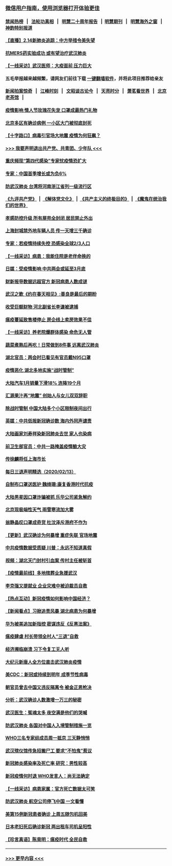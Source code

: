 ### [微信用户指南，使用浏览器打开体验更佳](https://github.com/gfw-breaker/banned-news1/blob/master/indexes/wechat-guide.md?t=0)
#### [禁闻热榜](热点新闻.md?t=0)  &nbsp;&nbsp;|&nbsp;&nbsp; [法轮功真相](https://github.com/gfw-breaker/truth/blob/master/README.md?t=0) &nbsp;&nbsp;|&nbsp;&nbsp; [明慧二十周年报告](https://github.com/gfw-breaker/mh-reports/blob/master/README.md?t=0) &nbsp;&nbsp;|&nbsp;&nbsp;[明慧期刊](https://github.com/gfw-breaker/mh-qikan) &nbsp;&nbsp;|&nbsp;&nbsp; [明慧海外之窗](https://github.com/gfw-breaker/mh-news/blob/master/README.md?t=0) &nbsp;&nbsp;|&nbsp;&nbsp; [神韵特别报道](https://github.com/gfw-breaker/mh-news/blob/master/shenyun.md?t=0)
#### [【直播】2.14新肺炎追踪：中方举措令美失望](../pages/nsc413/n11868930.md?t=02142244) 
#### [抗MERS药实验成功 或有望治疗武汉肺炎](../pages/nsc413/n11868912.md?t=02142244) 
#### [【一线采访】武汉医师：大疫面前 压力巨大](../pages/nsc413/n11868829.md?t=02142244) 
#### 五毛举报越来越频繁，请网友们前往下载 [一键翻墙软件](https://github.com/gfw-breaker/ssr-accounts)，并将此项目推荐给亲友
#### [新闻拍案惊奇](https://github.com/gfw-breaker/banned-news1/blob/master/pages/link4.md) &nbsp;&nbsp;|&nbsp;&nbsp; [江峰时刻](https://github.com/gfw-breaker/banned-news1/blob/master/pages/link4.md) &nbsp;&nbsp;|&nbsp;&nbsp; [文昭谈古论今](https://github.com/gfw-breaker/banned-news1/blob/master/pages/link4.md) &nbsp;&nbsp;|&nbsp;&nbsp; [天亮时分](https://github.com/gfw-breaker/banned-news1/blob/master/pages/link4.md) &nbsp;&nbsp;|&nbsp;&nbsp; [萧茗看世界](https://github.com/gfw-breaker/banned-news1/blob/master/pages/link4.md) &nbsp;&nbsp;|&nbsp;&nbsp; [北京老茶馆](https://github.com/gfw-breaker/banned-news1/blob/master/pages/link4.md) &nbsp;&nbsp;|&nbsp;&nbsp; 
#### [疫情影响 情人节玫瑰花失宠 口罩成最热门礼物](../pages/nsc413/n11868711.md?t=02142244) 
#### [北京多区有确诊病例 一小区大门被彻底封死](../pages/nsc413/n11868846.md?t=02142244) 
#### [【十字路口】病毒引官场大地震 疫情为何狂飙？](../pages/nsc413/n11867660.md?t=02142244) 
#### [>>> 我要声明退出共产党、共青团、少年队 <<<](https://github.com/begood0513/goodnews/blob/master/quit/letter.md) 
#### [重庆频现“第四代感染”专家忧疫情恐扩大](../pages/nsc413/n11868724.md?t=02142244) 
#### [专家：中国首季增长或为负6%](../pages/nsc413/n11868582.md?t=02142244) 
#### [防武汉肺炎 台湾将河南浙江省列一级流行区](../pages/nsc413/n11868612.md?t=02142244) 
#### [《九评共产党》](https://github.com/begood0513/9ping.md/blob/master/README.md) &nbsp;|&nbsp; [《解体党文化》](../../../../jtdwh.md/blob/master/README.md)  &nbsp;|&nbsp; [《共产主义的终极目的》](../../../../gczydzjmd.md/blob/master/README.md) &nbsp;|&nbsp; [《魔鬼在统治我们的世界》](../../../../mgztzwmdsj.md/blob/master/README.md) 
#### [孝感防控升级 所有屋苑全封闭 居民禁止外出](../pages/nsc413/n11868558.md?t=02142244) 
#### [上海封城禁外地车辆人员 传一天增三千确诊](../pages/nsc413/n11868378.md?t=02142244) 
#### [专家：若疫情持续失控 恐感染全球2/3人口](../pages/nsc413/n11868428.md?t=02142244) 
#### [【一线采访】病患：我能住院是老伴命换的](../pages/nsc413/n11867769.md?t=02142244) 
#### [日媒：受疫情影响 中共两会或延至3月底](../pages/nsc413/n11868231.md?t=02142244) 
#### [财新报导数据远超官方 新冠病患人数成谜](../pages/nsc413/n11868190.md?t=02142244) 
#### [武汉之歌《约在春天相见》:善良是最后的期盼](../pages/nsc413/n11868413.md?t=02142244) 
#### [收受巨额财物 河北副省长李谦被逮捕](../pages/nsc413/n11868451.md?t=02142244) 
#### [瘟疫蔓延致售楼停止 房企线上卖房效果不佳](../pages/nsc413/n11868146.md?t=02142244) 
#### [【一线采访】养老院爆群体感染 命危无人管](../pages/nsc413/n11868341.md?t=02142244) 
#### [蔬菜煮熟后再吃！日常做到8件事 远离武汉肺炎](../pages/nsc413/n11867364.md?t=02142244) 
#### [湖北官员：两会时已看见有官员戴N95口罩](../pages/nsc413/n11867926.md?t=02142244) 
#### [疫情恶化 湖北多地实施“战时管制”](../pages/nsc413/n11868179.md?t=02142244) 
#### [大陆汽车1月销量下滑18% 连降19个月](../pages/nsc413/n11867516.md?t=02142244) 
#### [汇源果汁再“地震” 创始人与女儿双双辞职](../pages/nsc413/n11867908.md?t=02142244) 
#### [除战时管制 中国大陆多个小区限制夜间出行](../pages/nsc413/n11867833.md?t=02142244) 
#### [英媒：中共低报新冠确诊数 海内外同声谴责](../pages/nsc413/n11867421.md?t=02142244) 
#### [大陆画家刘寿祥染新冠肺炎去世 家人也染病](../pages/nsc413/n11867813.md?t=02142244) 
#### [前卫生部官员：中共一路掩盖疫情酿大灾](../pages/nsc413/n11867590.md?t=02142244) 
#### [传徐麟将任上海市长](../pages/nsc413/n11867709.md?t=02142244) 
#### [每日三退声明精选（2020/02/13）](../pages/nsc413/n11867712.md?t=02142244) 
#### [自制布口罩送医护 魏绮珊:康复香港时代抗疫](../pages/nsc413/n11867481.md?t=02142244) 
#### [大陆男星因口罩诈骗被抓 乐华公司紧急解约](../pages/nsc413/n11867354.md?t=02142244) 
#### [北京现极端性天气 雨雪寒流加大雾](../pages/nsc413/n11867619.md?t=02142244) 
#### [翁静晶叹口罩成奇货 杜汶泽斥港府不作为](../pages/nsc413/n11867016.md?t=02142244) 
#### [【更新】武汉确诊为何暴增 重症失联 官场地震](../pages/nsc413/n11801312.md?t=02142244) 
#### [中共疫情数据受质疑 川普：永远不知道真假](../pages/nsc413/n11867195.md?t=02142244) 
#### [视频：湖北天门封村引血案 传村主任被斩首](../pages/nsc413/n11867382.md?t=02142244) 
#### [【疫情最前线】多地殡葬业急援武汉](../pages/nsc413/n11866914.md?t=02142244) 
#### [李克强又提就业 企业灾难中被迫裁员自救](../pages/nsc413/n11867323.md?t=02142244) 
#### [【热点互动】新冠疫情如何影响中国经济？](../pages/nsc413/n11867208.md?t=02142244) 
#### [【新闻看点】习掀追责风暴 湖北病患为何暴增](../pages/nsc413/n11867035.md?t=02142244) 
#### [华为被美追加新指控 密谋违反《反黑法案》](../pages/nsc413/n11867191.md?t=02142244) 
#### [瘟疫肆虐 村长带领全村人“三退”自救](../pages/nsc413/n11861714.md?t=02142244) 
#### [经济濒临崩溃 习下令复工无人听](../pages/nsc413/n11867269.md?t=02142244) 
#### [大纪元新唐人全方位直击武汉肺炎疫情](../pages/nsc413/n11859405.md?t=02142244) 
#### [美CDC：新冠或持续到明年 成季节性病毒](../pages/nsc413/n11867279.md?t=02142244) 
#### [朝官员曾去中国又违反隔离令 被金正恩枪决](../pages/nsc413/n11867087.md?t=02142244) 
#### [分析：武汉确诊人数激增一万三的秘密](../pages/nsc413/n11866187.md?t=02142244) 
#### [武汉医生：冤魂太多 夜空满是他们的哭喊](../pages/nsc413/n11867107.md?t=02142244) 
#### [防武汉肺炎 各国对中国人入境管制措施一览](../pages/nsc413/n11838726.md?t=02142244) 
#### [WHO三名专家组成员周一抵京 三天静悄悄](../pages/nsc413/n11866947.md?t=02142244) 
#### [武汉殡仪馆传急招搬尸工 要求“不怕鬼”惹议](../pages/nsc413/n11866834.md?t=02142244) 
#### [新冠肺炎感染率及死亡率 研究：男性较高](../pages/nsc413/n11866956.md?t=02142244) 
#### [新冠疫情何时退 WHO发言人：尚无法确定](../pages/nsc413/n11866864.md?t=02142244) 
#### [【一线采访】病患家属：官方死亡数据太可笑](../pages/nsc413/n11866840.md?t=02142244) 
#### [防武汉肺炎 航空公司停飞中国 一文看懂](../pages/nsc413/n11866800.md?t=02142244) 
#### [美第15例新冠患者确诊 上周五随包机回美](../pages/nsc413/n11866852.md?t=02142244) 
#### [日本老妇死后确诊新冠 两出租车司机呈阳性](../pages/nsc413/n11866755.md?t=02142244) 
#### [【珍言真语】陈竟明：瘟疫时代 全民自救](../pages/nsc413/n11866765.md?t=02142244) 

----
#### [ >>> 更早内容 <<< ](../indexes/nsc413-earlier.md)
